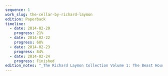 ```yaml
---
sequence: 1
work_slug: the-cellar-by-richard-laymon
edition: Paperback
timeline:
  - date: 2014-02-20
    progress: 21%
  - date: 2014-02-22
    progress: 68%
  - date: 2014-02-23
    progress: 84%
  - date: 2014-02-24
    progress: Finished
edition_notes: "_The Richard Laymon Collection Volume 1: The Beast House Trilogy: The Cellar - The Beast House - The Midnight Tour_, Headline"
---
```

